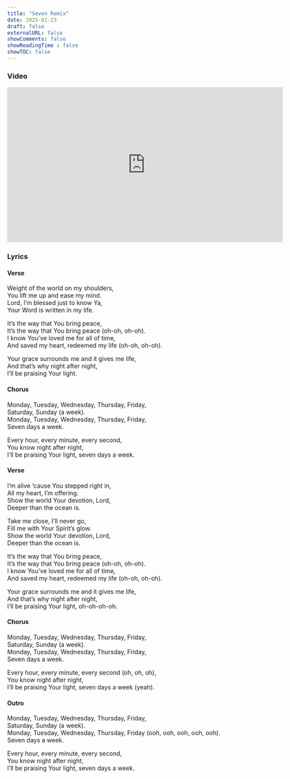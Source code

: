 ```yaml
---
title: "Seven Remix"
date: 2025-01-23
draft: false
externalURL: false
showComments: false
showReadingTime : false
showTOC: false
---
```


<!-- ## Your Music Title -->

### Video
<div style="text-align: center;">
    <iframe src="https://drive.google.com/file/d/1_iG_6-Jch6Yfs4FNihgqJbw0840q0zk1/preview"
            width="640" height="360" frameborder="0" allowfullscreen>
    </iframe>
</div>

### Lyrics

#### Verse
Weight of the world on my shoulders,  
You lift me up and ease my mind.  
Lord, I’m blessed just to know Ya,  
Your Word is written in my life.  

It’s the way that You bring peace,  
It’s the way that You bring peace (oh-oh, oh-oh).  
I know You’ve loved me for all of time,  
And saved my heart, redeemed my life (oh-oh, oh-oh).  

Your grace surrounds me and it gives me life,  
And that’s why night after night,  
I’ll be praising Your light.  

#### Chorus
Monday, Tuesday, Wednesday, Thursday, Friday,  
Saturday, Sunday (a week).  
Monday, Tuesday, Wednesday, Thursday, Friday,  
Seven days a week.  

Every hour, every minute, every second,  
You know night after night,  
I’ll be praising Your light, seven days a week.  

#### Verse
I’m alive ‘cause You stepped right in,  
All my heart, I’m offering.  
Show the world Your devotion, Lord,  
Deeper than the ocean is.  

Take me close, I’ll never go,  
Fill me with Your Spirit’s glow.  
Show the world Your devotion, Lord,  
Deeper than the ocean is.  

It’s the way that You bring peace,  
It’s the way that You bring peace (oh-oh, oh-oh).  
I know You’ve loved me for all of time,  
And saved my heart, redeemed my life (oh-oh, oh-oh).  

Your grace surrounds me and it gives me life,  
And that’s why night after night,  
I’ll be praising Your light, oh-oh-oh-oh.  

#### Chorus
Monday, Tuesday, Wednesday, Thursday, Friday,  
Saturday, Sunday (a week).  
Monday, Tuesday, Wednesday, Thursday, Friday,  
Seven days a week.  

Every hour, every minute, every second (oh, oh, oh),  
You know night after night,  
I’ll be praising Your light, seven days a week (yeah).  

#### Outro
Monday, Tuesday, Wednesday, Thursday, Friday,  
Saturday, Sunday (a week).  
Monday, Tuesday, Wednesday, Thursday, Friday (ooh, ooh, ooh, ooh, ooh).  
Seven days a week.  

Every hour, every minute, every second,  
You know night after night,  
I’ll be praising Your light, seven days a week.
